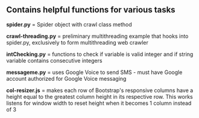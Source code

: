## Contains helpful functions for various tasks

**spider.py** = Spider object with crawl class method

**crawl-threading.py** = preliminary multithreading example that hooks into spider.py, exclusively to form multithreading web crawler

**intChecking.py** = functions to check if variable is valid integer and if string variable contains consecutive integers

**messageme.py** = uses Google Voice to send SMS - must have Google account authorized for Google Voice messaging

**col-resizer.js** = makes each row of Bootstrap's responsive columns have a height equal to the greatest column height in its respective row. This works listens for window width to reset height when it becomes 1 column instead of 3
